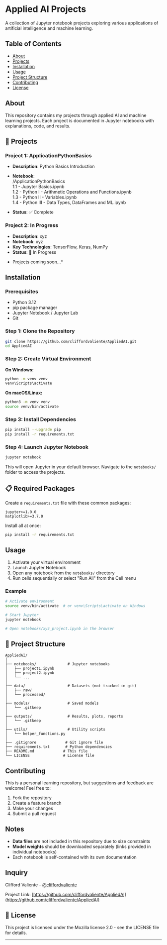 # Applied AI Projects

A collection of Jupyter notebook projects exploring various applications of artificial intelligence and machine learning.

## Table of Contents

- [About](#about)
- [Projects](#projects)
- [Installation](#installation)
- [Usage](#usage)
- [Project Structure](#project-structure)
- [Contributing](#contributing)
- [License](#license)

## About

This repository contains my projects through applied AI and machine learning projects. Each project is documented in Jupyter notebooks with explanations, code, and results.

## 📂 Projects

### Project 1: ApplicationPythonBasics
- **Description**: Python Basics Introduction
- **Notebook**: <br/> /ApplicationPythonBasics <br/>
1.1 - Jupyter Basics.ipynb <br/>
1.2 - Python I - Arithmetic Operations and Functions.ipynb <br/>
1.3 - Python II - Variables.ipynb <br/>
1.4 - Python III - Data Types, DataFrames and ML.ipynb <br/>
  
- **Status**: ✅ Complete

### Project 2: In Progress
- **Description**: xyz
- **Notebook**: xyz
- **Key Technologies**: TensorFlow, Keras, NumPy
- **Status**: 🚧 In Progress

* Projects coming soon...*

## Installation

### Prerequisites

- Python 3.12
- pip package manager
- Jupyter Notebook / Jupyter Lab
- Git

### Step 1: Clone the Repository

```bash
git clone https://github.com/cliffordvaliente/AppliedAI.git
cd AppliedAI
```

### Step 2: Create Virtual Environment

**On Windows:**
```bash
python -m venv venv
venv\Scripts\activate
```

**On macOS/Linux:**
```bash
python3 -m venv venv
source venv/bin/activate
```

### Step 3: Install Dependencies

```bash
pip install --upgrade pip
pip install -r requirements.txt
```

### Step 4: Launch Jupyter Notebook

```bash
jupyter notebook
```

This will open Jupyter in your default browser. Navigate to the `notebooks/` folder to access the projects.

## 📋 Required Packages

Create a `requirements.txt` file with these common packages:

```
jupyter>=1.0.0
matplotlib>=3.7.0
```

Install all at once:
```bash
pip install -r requirements.txt
```

## Usage

1. Activate your virtual environment
2. Launch Jupyter Notebook
3. Open any notebook from the `notebooks/` directory
4. Run cells sequentially or select "Run All" from the Cell menu

### Example

```bash
# Activate environment
source venv/bin/activate  # or venv\Scripts\activate on Windows

# Start Jupyter
jupyter notebook

# Open notebooks/xyz_project.ipynb in the browser
```

## 📁 Project Structure

```
AppliedAI/
│
├── notebooks/              # Jupyter notebooks
│   ├── project1.ipynb
│   ├── project2.ipynb
│   └── ...
│
├── data/                   # Datasets (not tracked in git)
│   ├── raw/
│   └── processed/
│
├── models/                 # Saved models
│   └── .gitkeep
│
├── outputs/                # Results, plots, reports
│   └── .gitkeep
│
├── utils/                  # Utility scripts
│   └── helper_functions.py
│
├── .gitignore             # Git ignore file
├── requirements.txt       # Python dependencies
├── README.md             # This file
└── LICENSE               # License file
```

## Contributing

This is a personal learning repository, but suggestions and feedback are welcome! Feel free to:

1. Fork the repository
2. Create a feature branch
3. Make your changes
4. Submit a pull request

## Notes

- **Data files** are not included in this repository due to size constraints
- **Model weights** should be downloaded separately (links provided in individual notebooks)
- Each notebook is self-contained with its own documentation

## Inquiry

Clifford Valiente - [@cliffordvaliente](https://github.com/cliffordvaliente)

Project Link: [https://github.com/cliffordvaliente/AppliedAI](https://github.com/cliffordvaliente/AppliedAI)

## 📄 License

This project is licensed under the Mozilla license 2.0 - see the LICENSE file for details.

---
